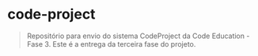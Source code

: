 # code-project
> Repositório para envio do sistema CodeProject da Code Education - Fase 3.
> Este é a entrega da terceira fase do projeto.

